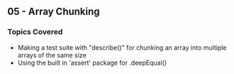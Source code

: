 ## 05 - Array Chunking

### Topics Covered

- Making a test suite with "describe()" for chunking an array into multiple arrays of the same size
- Using the built in 'assert' package for .deepEqual()